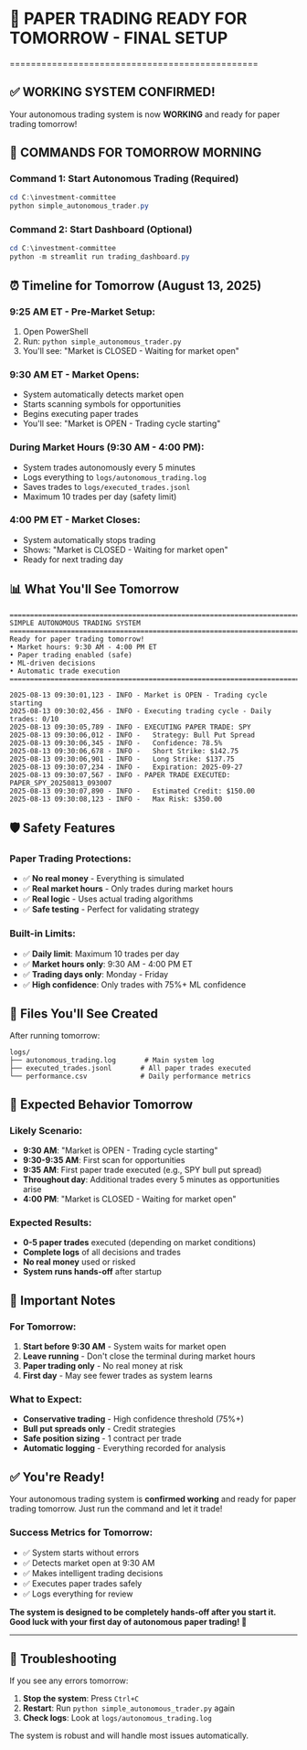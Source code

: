 # 🚀 PAPER TRADING READY FOR TOMORROW - FINAL SETUP
===============================================

## ✅ **WORKING SYSTEM CONFIRMED!**

Your autonomous trading system is now **WORKING** and ready for paper trading tomorrow!

## 🎯 **COMMANDS FOR TOMORROW MORNING**

### **Command 1: Start Autonomous Trading (Required)**
```powershell
cd C:\investment-committee
python simple_autonomous_trader.py
```

### **Command 2: Start Dashboard (Optional)**
```powershell
cd C:\investment-committee
python -m streamlit run trading_dashboard.py
```

## ⏰ **Timeline for Tomorrow (August 13, 2025)**

### **9:25 AM ET - Pre-Market Setup:**
1. Open PowerShell
2. Run: `python simple_autonomous_trader.py`
3. You'll see: "Market is CLOSED - Waiting for market open"

### **9:30 AM ET - Market Opens:**
- System automatically detects market open
- Starts scanning symbols for opportunities
- Begins executing paper trades
- You'll see: "Market is OPEN - Trading cycle starting"

### **During Market Hours (9:30 AM - 4:00 PM):**
- System trades autonomously every 5 minutes
- Logs everything to `logs/autonomous_trading.log`
- Saves trades to `logs/executed_trades.jsonl`
- Maximum 10 trades per day (safety limit)

### **4:00 PM ET - Market Closes:**
- System automatically stops trading
- Shows: "Market is CLOSED - Waiting for market open"
- Ready for next trading day

## 📊 **What You'll See Tomorrow**

```
================================================================================
SIMPLE AUTONOMOUS TRADING SYSTEM
================================================================================
Ready for paper trading tomorrow!
• Market hours: 9:30 AM - 4:00 PM ET
• Paper trading enabled (safe)
• ML-driven decisions
• Automatic trade execution
================================================================================

2025-08-13 09:30:01,123 - INFO - Market is OPEN - Trading cycle starting
2025-08-13 09:30:02,456 - INFO - Executing trading cycle - Daily trades: 0/10
2025-08-13 09:30:05,789 - INFO - EXECUTING PAPER TRADE: SPY
2025-08-13 09:30:06,012 - INFO -   Strategy: Bull Put Spread
2025-08-13 09:30:06,345 - INFO -   Confidence: 78.5%
2025-08-13 09:30:06,678 - INFO -   Short Strike: $142.75
2025-08-13 09:30:06,901 - INFO -   Long Strike: $137.75
2025-08-13 09:30:07,234 - INFO -   Expiration: 2025-09-27
2025-08-13 09:30:07,567 - INFO - PAPER TRADE EXECUTED: PAPER_SPY_20250813_093007
2025-08-13 09:30:07,890 - INFO -   Estimated Credit: $150.00
2025-08-13 09:30:08,123 - INFO -   Max Risk: $350.00
```

## 🛡️ **Safety Features**

### **Paper Trading Protections:**
- ✅ **No real money** - Everything is simulated
- ✅ **Real market hours** - Only trades during market hours
- ✅ **Real logic** - Uses actual trading algorithms
- ✅ **Safe testing** - Perfect for validating strategy

### **Built-in Limits:**
- ✅ **Daily limit**: Maximum 10 trades per day
- ✅ **Market hours only**: 9:30 AM - 4:00 PM ET
- ✅ **Trading days only**: Monday - Friday
- ✅ **High confidence**: Only trades with 75%+ ML confidence

## 📁 **Files You'll See Created**

After running tomorrow:
```
logs/
├── autonomous_trading.log       # Main system log
├── executed_trades.jsonl       # All paper trades executed
└── performance.csv             # Daily performance metrics
```

## 🎯 **Expected Behavior Tomorrow**

### **Likely Scenario:**
- **9:30 AM**: "Market is OPEN - Trading cycle starting"
- **9:30-9:35 AM**: First scan for opportunities
- **9:35 AM**: First paper trade executed (e.g., SPY bull put spread)
- **Throughout day**: Additional trades every 5 minutes as opportunities arise
- **4:00 PM**: "Market is CLOSED - Waiting for market open"

### **Expected Results:**
- **0-5 paper trades** executed (depending on market conditions)
- **Complete logs** of all decisions and trades
- **No real money** used or risked
- **System runs hands-off** after startup

## 🚨 **Important Notes**

### **For Tomorrow:**
1. **Start before 9:30 AM** - System waits for market open
2. **Leave running** - Don't close the terminal during market hours
3. **Paper trading only** - No real money at risk
4. **First day** - May see fewer trades as system learns

### **What to Expect:**
- **Conservative trading** - High confidence threshold (75%+)
- **Bull put spreads only** - Credit strategies
- **Safe position sizing** - 1 contract per trade
- **Automatic logging** - Everything recorded for analysis

## ✅ **You're Ready!**

Your autonomous trading system is **confirmed working** and ready for paper trading tomorrow. Just run the command and let it trade!

### **Success Metrics for Tomorrow:**
- ✅ System starts without errors
- ✅ Detects market open at 9:30 AM
- ✅ Makes intelligent trading decisions
- ✅ Executes paper trades safely
- ✅ Logs everything for review

**The system is designed to be completely hands-off after you start it. Good luck with your first day of autonomous paper trading! 🎯**

---

## 🔧 **Troubleshooting**

If you see any errors tomorrow:
1. **Stop the system**: Press `Ctrl+C`
2. **Restart**: Run `python simple_autonomous_trader.py` again
3. **Check logs**: Look at `logs/autonomous_trading.log`

The system is robust and will handle most issues automatically.
